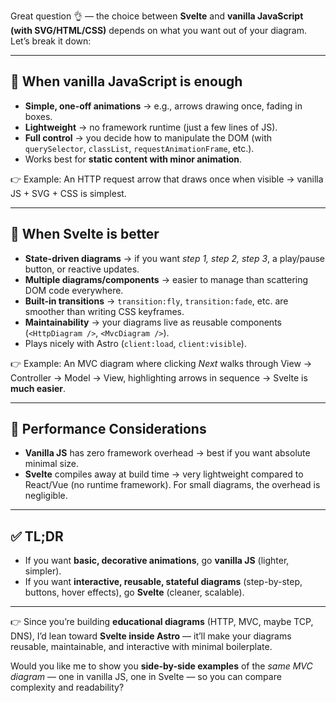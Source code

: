 Great question 👌 — the choice between **Svelte** and **vanilla JavaScript (with SVG/HTML/CSS)** depends on what you want out of your diagram. Let’s break it down:

---

## 🔹 When **vanilla JavaScript** is enough

* **Simple, one-off animations** → e.g., arrows drawing once, fading in boxes.
* **Lightweight** → no framework runtime (just a few lines of JS).
* **Full control** → you decide how to manipulate the DOM (with `querySelector`, `classList`, `requestAnimationFrame`, etc.).
* Works best for **static content with minor animation**.

👉 Example: An HTTP request arrow that draws once when visible → vanilla JS + SVG + CSS is simplest.

---

## 🔹 When **Svelte** is better

* **State-driven diagrams** → if you want *step 1, step 2, step 3*, a play/pause button, or reactive updates.
* **Multiple diagrams/components** → easier to manage than scattering DOM code everywhere.
* **Built-in transitions** → `transition:fly`, `transition:fade`, etc. are smoother than writing CSS keyframes.
* **Maintainability** → your diagrams live as reusable components (`<HttpDiagram />`, `<MvcDiagram />`).
* Plays nicely with Astro (`client:load`, `client:visible`).

👉 Example: An MVC diagram where clicking *Next* walks through View → Controller → Model → View, highlighting arrows in sequence → Svelte is **much easier**.

---

## 🔹 Performance Considerations

* **Vanilla JS** has zero framework overhead → best if you want absolute minimal size.
* **Svelte** compiles away at build time → very lightweight compared to React/Vue (no runtime framework). For small diagrams, the overhead is negligible.

---

## ✅ TL;DR

* If you want **basic, decorative animations**, go **vanilla JS** (lighter, simpler).
* If you want **interactive, reusable, stateful diagrams** (step-by-step, buttons, hover effects), go **Svelte** (cleaner, scalable).

---

👉 Since you’re building **educational diagrams** (HTTP, MVC, maybe TCP, DNS), I’d lean toward **Svelte inside Astro** — it’ll make your diagrams reusable, maintainable, and interactive with minimal boilerplate.

Would you like me to show you **side-by-side examples** of the *same MVC diagram* — one in vanilla JS, one in Svelte — so you can compare complexity and readability?
